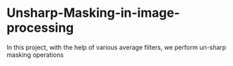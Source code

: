 # Unsharp-Masking-in-image-processing
In this project, with the help of various average filters, we perform un-sharp masking operations
